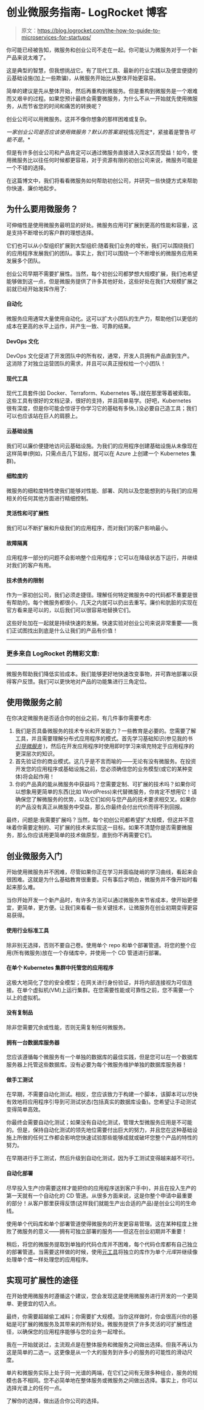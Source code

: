 # 创业微服务指南- LogRocket 博客

> 原文：<https://blog.logrocket.com/the-how-to-guide-to-microservices-for-startups/>

你可能已经被告知，微服务和创业公司不走在一起。你可能认为微服务对于一个新产品来说太难了。

这是典型的智慧，但我想挑战它。有了现代工具、最新的行业实践以及便宜便捷的云基础设施(加上一些欺骗)，从微服务开始比从整体开始更容易。

简单的建议是先从整体开始，然后再重构到微服务。但是重构到微服务是一个艰难而又艰辛的过程。如果您预计最终会需要微服务，为什么不从一开始就先使用微服务，从而节省您的时间和痛苦的转换呢？

创业公司可以用微服务。这并不像你想象的那样困难或复杂。

*一家创业公司是否应该使用微服务？默认的答案是*视情况而定*，紧接着是警告*可能不是*。*

但是有许多创业公司和产品肯定可以通过微服务直接进入深水区而受益！如今，使用微服务比以往任何时候都更容易，对于资源有限的初创公司来说，微服务可能是一个不错的选择。

在这篇博文中，我们将看看微服务如何帮助初创公司，并研究一些快捷方式来帮助你快速、廉价地起步。

## 为什么要用微服务？

可伸缩性是使用微服务最明显的好处。微服务应用可扩展到更高的性能和容量，这是支持不断增长的客户群的理想选择。

它们也可以从小型组织扩展到大型组织:随着我们业务的增长，我们可以围绕我们的应用程序发展我们的团队。事实上，我们可以围绕一个不断增长的微服务应用来发展多个团队。

创业公司早期不需要扩展性。当然，每个初创公司都梦想大规模扩展，我们也希望能够做到这一点，但是微服务提供了许多其他好处，这些好处在我们大规模扩展之前就已经开始发挥作用了:

#### 自动化

微服务应用通常大量使用自动化。这可以扩大小团队的生产力，帮助他们以更低的成本在更高的水平上运作，并产生一致、可靠的结果。

#### DevOps 文化

DevOps 文化促进了开发团队中的所有权，通常，开发人员拥有产品直到生产。这消除了对独立运营团队的需求，并且可以真正授权给一个小团队！

#### 现代工具

现代工具套件(如 Docker、Terraform、Kubernetes 等。)就在那里等着被索取。这些工具有很好的文档记录，很好的支持，并且简单易学。(好吧，Kubernetes 很有深度，但是你可能会惊讶于你学习它的基础有多快。)没必要自己造工具；我们可以也应该站在巨人的肩膀上。

#### 云基础设施

我们可以廉价便捷地访问云基础设施。为我们的应用程序创建基础设施从未像现在这样简单(例如，只需点击几下鼠标，就可以在 Azure 上创建一个 Kubernetes 集群)。

#### 细粒度的

微服务的细粒度特性使我们能够对性能、部署、风险以及您能想到的与我们的应用相关的任何其他方面进行精细控制。

#### 灵活性和可扩展性

我们可以不断扩展和升级我们的应用程序，而对我们的客户影响最小。

#### 故障隔离

应用程序一部分的问题不会影响整个应用程序；它可以在降级状态下运行，并继续对我们的客户有用。

#### 技术债务的限制

作为一家初创公司，我们必须走捷径。理解任何特定微服务中的代码都不重要是很有帮助的。每个微服务都很小，几天之内就可以扔出去重写。廉价和肮脏的实现在官方看来是可以的，以后我们可以很容易地替换它们。

这些好处加在一起就是持续快速的发展。快速实验对创业公司来说非常重要——我们正试图找出到底是什么让我们的产品有价值！

* * *

### 更多来自 LogRocket 的精彩文章:

* * *

微服务帮助我们降低实验成本。我们能够更好地快速改变事物，并可靠地部署以获得客户反馈。我们可以更快地对产品的功能集进行三角定位。

## 使用微服务之前

在你决定微服务是否适合你的创业之前，有几件事你需要考虑:

1.  我们是否具备微服务的技术专长和开发能力？一些教育是必要的。您需要了解工具，并且需要理解分布式应用程序的模式。首先学习基础知识(参见我的书 *[引导微服务](http://bit.ly/2o0aDsP)* )，然后在开发应用程序时使用即时学习来填充特定于应用程序的更深层次的知识。
2.  首先验证你的商业模式。这几乎是不言而喻的——无论有没有微服务。在投资开发您的应用程序或基础设施之前，您必须确信您的业务模型(或它的某种变体)将会起作用！
3.  你的产品真的能从微服务中获益吗？您需要定制、可扩展的技术吗？如果你可以想象用更简单的东西(比如 WordPress)来代替微服务，你肯定不想用它！请确保您了解微服务的优势，以及它们如何与您产品的技术要求相交叉。如果你的产品没有真正从微服务中受益，那么你最终会付出代价而得不到回报。

最终，问题是:我需要扩展吗？当然，每个初创公司都希望扩大规模，但这并不意味着你需要定制的、可扩展的技术来实现这一目标。如果不清楚你是否需要微服务，那么你应该用更简单的技术做原型，直到你不再需要它们。

## 创业微服务入门

开始使用微服务并不困难，尽管如果你正在学习并面临陡峭的学习曲线，看起来会很困难。这就是为什么基础教育很重要。只有事后才明白，微服务并不像开始时看起来那么难。

当你开始开发一个新产品时，有许多方法可以通过微服务来节省成本，使开始更便宜，更简单，更方便。让我们来看看一些关键技术，让微服务在创业初期变得更容易获得。

#### 使用行业标准工具

除非别无选择，否则不要自己卷。使用单个 repo 和单个部署管道。将您的整个应用(所有微服务)放在一个存储库中，并使用一个 CD 管道进行部署。

#### 在单个 Kubernetes 集群中托管您的应用程序

这极大地简化了您的安全模型；在网关进行身份验证，并将内部连接视为可信连接。在单个虚拟机(VM)上运行集群。在您需要性能或可靠性之前，您不需要一个以上的虚拟机。

#### 没有复制品

除非您需要冗余或性能，否则无需复制任何微服务。

#### 拥有一台数据库服务器

您应该遵循每个微服务有一个单独的数据库的最佳实践，但是您可以在一个数据库服务器上托管这些数据库。没有必要为每个微服务维护单独的数据库服务器！

#### 做手工测试

在早期，不需要自动化测试。相反，您应该致力于构建一个脚本，该脚本可以尽快有效地将应用程序引导到可测试状态(包括真实的数据库设备)。您希望让手动测试变得简单高效。

你最终会需要自动化测试；如果没有自动化测试，管理大型微服务应用是不可能的。但是，保持自动化测试的领先地位需要付出巨大的努力，并且您在这种基础设施上所做的任何工作都会影响您快速试验那些能够成就或破坏您整个产品的特性的努力。

在早期进行手工测试，然后升级到自动化测试，因为手工测试变得越来越不可行。

#### 自动化部署

尽早投入生产(你需要这样才能把你的应用程序送到客户手中)，并且在投入生产的第一天就有一个自动化的 CD 管道。从很多方面来说，这是你整个申请中最重要的部分！从客户那里获得反馈(这样我们就能生产出合适的产品)是创业公司的生命线。

使用单个代码库和单个部署管道使得微服务的开发更容易管理。这在某种程度上挫败了微服务的意义——拥有可独立部署的服务——但这在创业初期并不重要！

稍后，将您的微服务提取到单独的代码仓库并不困难，每个代码仓库都有自己独立的部署管道。当需要这样做的时候，使用[元工具](https://github.com/mateodelnorte/meta)将独立的库作为单个*元库*并继续像处理单个库一样处理您的应用程序。

## 实现可扩展性的途径

在开始使用微服务时遵循这个建议，您会发现这是使用微服务进行开发的一个更简单、更便宜的切入点。

最终，你需要超越偷工减料；你需要扩大规模。当你这样做时，你会很高兴你的基础是可扩展的微服务及其带来的所有好处。微服务提供了许多灵活的可扩展性途径，以确保您的应用程序能够与您的业务一起增长。

我在一开始就说过，主流观点是在整体服务和微服务之间做出选择。但我不再认为这是简单的二选一。这更像是从一个大的服务到许多小的服务的可能性的滑动尺度。

单片和微服务实际上处于同一光谱的两端，在它们之间有无限多种组合，服务的规模也各不相同。您不必简单地在整体服务或微服务之间做出选择。事实上，你可以选择光谱上的任何一点。

了解你的选择，做出适合你公司的选择。